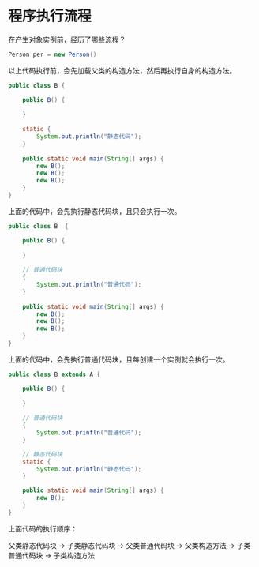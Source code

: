 # 程序执行流程

在产生对象实例前，经历了哪些流程？

```java
Person per = new Person()
```
以上代码执行前，会先加载父类的构造方法，然后再执行自身的构造方法。

```java
public class B {

    public B() {
        
    }
    
    static {
        System.out.println("静态代码");
    }
    
    public static void main(String[] args) {
        new B();
        new B();
        new B();
    }
}
```
上面的代码中，会先执行静态代码块，且只会执行一次。
```java
public class B  {

    public B() {
        
    }
    
    // 普通代码块
    {
        System.out.println("普通代码");
    }
    
    public static void main(String[] args) {
        new B();
        new B();
        new B();
    }
}
```
上面的代码中，会先执行普通代码块，且每创建一个实例就会执行一次。
```java
public class B extends A {

    public B() {
        
    }
    
    // 普通代码块
    {
        System.out.println("普通代码");
    }

    // 静态代码块
    static {
        System.out.println("静态代码");
    }

    public static void main(String[] args) {
        new B();
    }
}
```
上面代码的执行顺序：  

父类静态代码块 -> 子类静态代码块 -> 父类普通代码块 -> 父类构造方法 -> 子类普通代码块  -> 子类构造方法